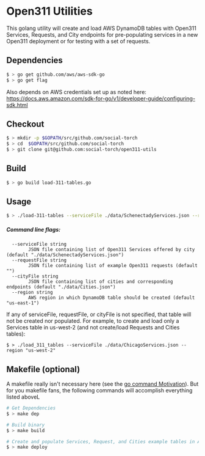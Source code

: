 # Open311 Utilities
This golang utility will create and load AWS DynamoDB tables with Open311 Services, Requests, and City endpoints
for pre-populating services in a new Open311 deployment or for testing with a set of requests.



## Dependencies
```bash
$ > go get github.com/aws/aws-sdk-go
$ > go get flag
```
Also depends on AWS credentials set up as noted here:
     https://docs.aws.amazon.com/sdk-for-go/v1/developer-guide/configuring-sdk.html


## Checkout
```bash
$ > mkdir -p $GOPATH/src/github.com/social-torch
$ > cd  $GOPATH/src/github.com/social-torch
$ > git clone git@github.com:social-torch/open311-utils
```
## Build
```bash
$ > go build load-311-tables.go 
```

## Usage
```bash
$ > ./load-311-tables --serviceFile ./data/SchenectadyServices.json --requestFile ./data/SchenectadyRequests.json --cityFile ./data/Cities.json --region "us-east-1"
```

##### Command line flags:
```  
  --serviceFile string
    	JSON file containing list of Open311 Services offered by city (default "./data/SchenectadyServices.json")
  --requestFile string
    	JSON file containing list of example Open311 requests (default "")
  --cityFile string
    	JSON file containing list of cities and corresponding endpoints (default "./data/Cities.json")
  --region string
    	AWS region in which DynamoDB table should be created (default "us-east-1")
```
If any of serviceFile, requestFile, or cityFile is not specified, that table will not be created nor populated.
For example, to create and load only a Services table in us-west-2 (and not create/load Requests and Cities tables):
```
$ > ./load_311_tables --serviceFile ./data/ChicagoServices.json --region "us-west-2"
```

## Makefile (optional)
A makefile really isn't necessary here (see the [go command Motivation](view-source:https://golang.org/doc/articles/go_command.html)).
But for you makefile fans, the following commands will accomplish everything listed aboveL
```bash
# Get Dependencies
$ > make dep

# Build binary
$ > make build

# Create and populate Services, Request, and Cities example tables in AWS
$ > make deploy
```


